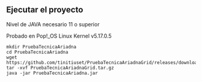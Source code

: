 ## Ejecutar el proyecto
Nivel de JAVA necesario 11 o superior

Probado en Pop!_OS Linux Kernel v5.17.0.5 
```
mkdir PruebaTecnicaAriadna
cd PruebaTecnicaAriadna
wget https://github.com/tinitiuset/PruebaTecnicaAriadnaGrid/releases/download/1.0/PruebaTecnicaAriadnaGrid.tar.gz
tar -xvf PruebaTecnicaAriadnaGrid.tar.gz
java -jar PruebaTecnicaAriadna.jar 
```
